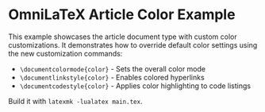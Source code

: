 # OmniLaTeX Article Color Example

This example showcases the article document type with custom color customizations. It demonstrates how to override default color settings using the new customization commands:

- `\documentcolormode{color}` - Sets the overall color mode
- `\documentlinkstyle{color}` - Enables colored hyperlinks
- `\documentcodestyle{color}` - Applies color highlighting to code listings

Build it with `latexmk -lualatex main.tex`.